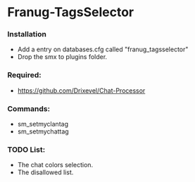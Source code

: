 # Franug-TagsSelector

### Installation

- Add a entry on databases.cfg called "franug_tagsselector"
- Drop the smx to plugins folder.

### Required: 

- https://github.com/Drixevel/Chat-Processor

### Commands:

- sm_setmyclantag
- sm_setmychattag

### TODO List:

- The chat colors selection.
- The disallowed list.
